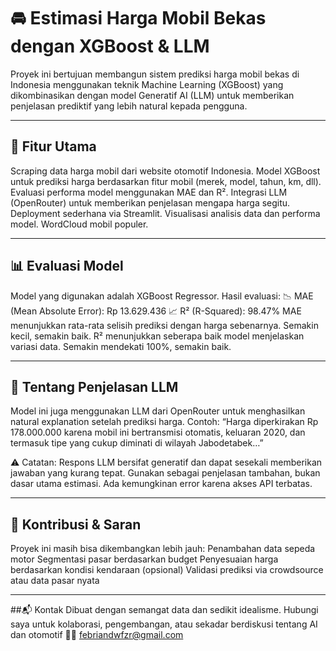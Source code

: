 # 🚘 Estimasi Harga Mobil Bekas dengan XGBoost & LLM
Proyek ini bertujuan membangun sistem prediksi harga mobil bekas di Indonesia menggunakan teknik Machine Learning (XGBoost) yang dikombinasikan dengan model Generatif AI (LLM) untuk memberikan penjelasan prediktif yang lebih natural kepada pengguna.

---

## 🔧 Fitur Utama
Scraping data harga mobil dari website otomotif Indonesia.
Model XGBoost untuk prediksi harga berdasarkan fitur mobil (merek, model, tahun, km, dll).
Evaluasi performa model menggunakan MAE dan R².
Integrasi LLM (OpenRouter) untuk memberikan penjelasan mengapa harga segitu.
Deployment sederhana via Streamlit.
Visualisasi analisis data dan performa model.
WordCloud mobil populer.

---

## 📊 Evaluasi Model
Model yang digunakan adalah XGBoost Regressor.
Hasil evaluasi:
📉 MAE (Mean Absolute Error): Rp 13.629.436
📈 R² (R-Squared): 98.47%
MAE menunjukkan rata-rata selisih prediksi dengan harga sebenarnya. Semakin kecil, semakin baik.
R² menunjukkan seberapa baik model menjelaskan variasi data. Semakin mendekati 100%, semakin baik.

---

## 🧠 Tentang Penjelasan LLM
Model ini juga menggunakan LLM dari OpenRouter untuk menghasilkan natural explanation setelah prediksi harga.
Contoh:
“Harga diperkirakan Rp 178.000.000 karena mobil ini bertransmisi otomatis, keluaran 2020, dan termasuk tipe yang cukup diminati di wilayah Jabodetabek…”

⚠️ Catatan: Respons LLM bersifat generatif dan dapat sesekali memberikan jawaban yang kurang tepat. Gunakan sebagai penjelasan tambahan, bukan dasar utama estimasi. Ada kemungkinan error karena akses API terbatas.

---

## 🤝 Kontribusi & Saran
Proyek ini masih bisa dikembangkan lebih jauh:
Penambahan data sepeda motor
Segmentasi pasar berdasarkan budget
Penyesuaian harga berdasarkan kondisi kendaraan (opsional)
Validasi prediksi via crowdsource atau data pasar nyata

---

##📬 Kontak
Dibuat dengan semangat data dan sedikit idealisme.
Hubungi saya untuk kolaborasi, pengembangan, atau sekadar berdiskusi tentang AI dan otomotif 🚗✨
febriandwfzr@gmail.com
